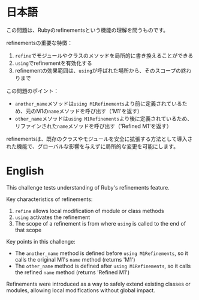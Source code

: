 # 日本語

この問題は、Rubyのrefinementsという機能の理解を問うものです。

refinementsの重要な特徴：
1. `refine`でモジュールやクラスのメソッドを局所的に書き換えることができる
2. `using`でrefinementを有効化する
3. refinementの効果範囲は、`using`が呼ばれた場所から、そのスコープの終わりまで

この問題のポイント：
- `another_name`メソッドは`using M1Refinements`より前に定義されているため、元のM1の`name`メソッドを呼び出す（'M1'を返す）
- `other_name`メソッドは`using M1Refinements`より後に定義されているため、リファインされた`name`メソッドを呼び出す（'Refined M1'を返す）

refinementsは、既存のクラスやモジュールを安全に拡張する方法として導入された機能で、グローバルな影響を与えずに局所的な変更を可能にします。

# English

This challenge tests understanding of Ruby's refinements feature.

Key characteristics of refinements:
1. `refine` allows local modification of module or class methods
2. `using` activates the refinement
3. The scope of a refinement is from where `using` is called to the end of that scope

Key points in this challenge:
- The `another_name` method is defined before `using M1Refinements`, so it calls the original M1's `name` method (returns 'M1')
- The `other_name` method is defined after `using M1Refinements`, so it calls the refined `name` method (returns 'Refined M1')

Refinements were introduced as a way to safely extend existing classes or modules, allowing local modifications without global impact.